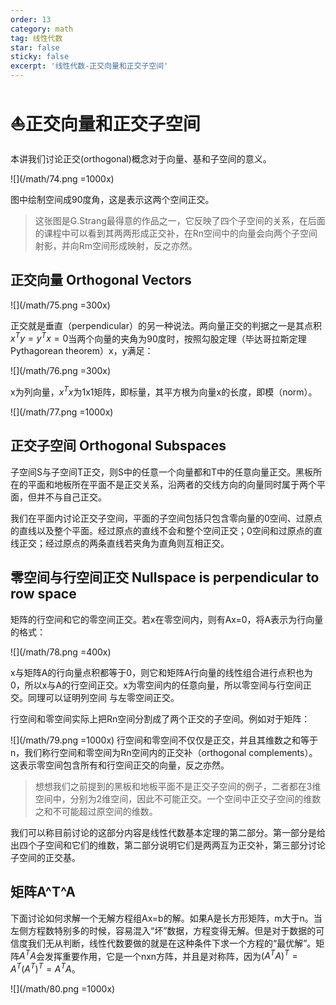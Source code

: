 ```yaml
---
order: 13
category: math
tag: 线性代数
star: false
sticky: false
excerpt: '线性代数-正交向量和正交子空间'
---
```


# :boat:正交向量和正交子空间
本讲我们讨论正交(orthogonal)概念对于向量、基和子空间的意义。

![](/math/74.png =1000x)

图中绘制空间成90度角，这是表示这两个空间正交。
> 这张图是G.Strang最得意的作品之一，它反映了四个子空间的关系，在后面的课程中可以看到其两两形成正交补，在Rn空间中的向量会向两个子空间射影，并向Rm空间形成映射，反之亦然。
## 正交向量 Orthogonal Vectors

![](/math/75.png =300x)

正交就是垂直（perpendicular）的另一种说法。两向量正交的判据之一是其点积$x^{T}y=y^{T}x=0$当两个向量的夹角为90度时，按照勾股定理（毕达哥拉斯定理 Pythagorean theorem）x，y满足：

![](/math/76.png =300x)

x为列向量，$x^{T}x$为1x1矩阵，即标量，其平方根为向量x的长度，即模（norm）。

![](/math/77.png =1000x)

## 正交子空间 Orthogonal Subspaces
子空间S与子空间T正交，则S中的任意一个向量都和T中的任意向量正交。黑板所在的平面和地板所在平面不是正交关系，沿两者的交线方向的向量同时属于两个平面，但并不与自己正交。

我们在平面内讨论正交子空间，平面的子空间包括只包含零向量的0空间、过原点的直线以及整个平面。经过原点的直线不会和整个空间正交；0空间和过原点的直线正交；经过原点的两条直线若夹角为直角则互相正交。

## 零空间与行空间正交 Nullspace is perpendicular to row space

矩阵的行空间和它的零空间正交。若x在零空间内，则有Ax=0，将A表示为行向量的格式：

![](/math/78.png =400x)

x与矩阵A的行向量点积都等于0，则它和矩阵A行向量的线性组合进行点积也为0，所以x与A的行空间正交。x为零空间内的任意向量，所以零空间与行空间正交。同理可以证明列空间
与左零空间正交。

行空间和零空间实际上把Rn空间分割成了两个正交的子空间。例如对于矩阵：

![](/math/79.png =1000x)
行空间和零空间不仅仅是正交，并且其维数之和等于n，我们称行空间和零空间为Rn空间内的正交补（orthogonal complements）。这表示零空间包含所有和行空间正交的向量，反之亦然。

> 想想我们之前提到的黑板和地板平面不是正交子空间的例子，二者都在3维空间中，分别为2维空间，因此不可能正交。一个空间中正交子空间的维数之和不可能超过原空间的维数。


我们可以称目前讨论的这部分内容是线性代数基本定理的第二部分。第一部分是给出四个子空间和它们的维数，第二部分说明它们是两两互为正交补，第三部分讨论子空间的正交基。

## 矩阵A^T^A

下面讨论如何求解一个无解方程组Ax=b的解。如果A是长方形矩阵，m大于n。当左侧方程数特别多的时候，容易混入“坏”数据，方程变得无解。但是对于数据的可信度我们无从判断，线性代数要做的就是在这种条件下求一个方程的“最优解”。矩阵$A^{T}A$会发挥重要作用，它是一个nxn方阵，并且是对称阵，因为$(A^{T}A)^{T}=A^{T}(A^{T})^{T}=A^{T}A$。

![](/math/80.png =1000x)